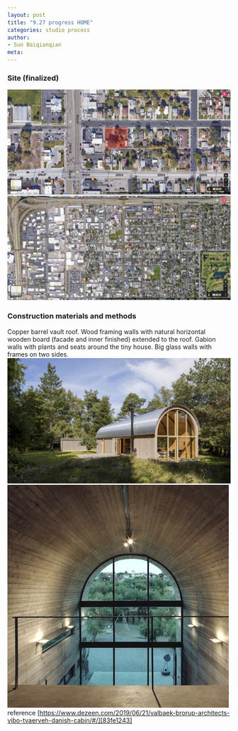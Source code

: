 ```yaml
---
layout: post
title: "9.27 progress HOME"
categories: studio process
author:
- Sun Baiqianqian
meta:
---
```




### Site (finalized)

![02](https://raw.githubusercontent.com/SunBaiqianqian/SunBaiqianqian-Portfolio/master/assets/site02.png)
![1](https://raw.githubusercontent.com/SunBaiqianqian/SunBaiqianqian-Portfolio/master/assets/2021-09-20222144.png)

### Construction materials and methods

Copper barrel vault roof.
Wood framing walls with natural horizontal wooden board (facade and inner finished) extended to the roof.
Gabion walls with plants and seats around the tiny house.
Big glass walls with frames on two sides.
![1](https://raw.githubusercontent.com/SunBaiqianqian/SunBaiqianqian-Portfolio/master/assets/valbaek-1.jpg)
![2](https://raw.githubusercontent.com/SunBaiqianqian/SunBaiqianqian-Portfolio/master/assets/bv2.jpg)
reference
[https://www.dezeen.com/2019/06/21/valbaek-brorup-architects-vibo-tvaerveh-danish-cabin/#/][83fe1243]

  [83fe1243]: https://www.dezeen.com/2019/06/21/valbaek-brorup-architects-vibo-tvaerveh-danish-cabin/#/ "https://www.dezeen.com/2019/06/21/valbaek-brorup-architects-vibo-tvaerveh-danish-cabin/#/"
